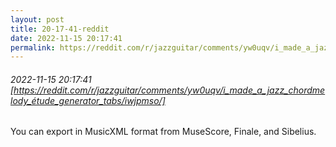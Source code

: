 ```yaml
---
layout: post
title: 20-17-41-reddit
date: 2022-11-15 20:17:41
permalink: https://reddit.com/r/jazzguitar/comments/yw0uqv/i_made_a_jazz_chordmelody_étude_generator_tabs/iwjpmso/
---
```


###### 2022-11-15 20:17:41 [https://reddit.com/r/jazzguitar/comments/yw0uqv/i_made_a_jazz_chordmelody_étude_generator_tabs/iwjpmso/]
You can export in MusicXML format from MuseScore, Finale, and Sibelius.
